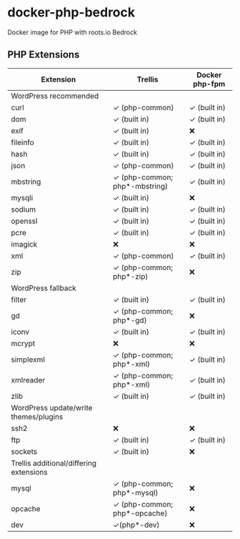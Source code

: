 # docker-php-bedrock
Docker image for PHP with roots.io Bedrock

## PHP Extensions

| Extension                               | Trellis                       | Docker php-fpm |
|-----------------------------------------|-------------------------------|----------------|
| WordPress recommended                   |                               |                |
| curl                                    | ✓ (php-common)                | ✓ (built in)   |
| dom                                     | ✓ (built in)                  | ✓ (built in)   |
| exif                                    | ✓ (built in)                  | ❌              |
| fileinfo                                | ✓ (built in)                  | ✓ (built in)   |
| hash                                    | ✓ (built in)                  | ✓ (built in)   |
| json                                    | ✓ (php-common)                | ✓ (built in)   |
| mbstring                                | ✓ (php-common; php*-mbstring) | ✓ (built in)   |
| mysqli                                  | ✓ (built in)                  | ❌              |
| sodium                                  | ✓ (built in)                  | ✓ (built in)   |
| openssl                                 | ✓ (built in)                  | ✓ (built in)   |
| pcre                                    | ✓ (built in)                  | ✓ (built in)   |
| imagick                                 | ❌                             | ❌              |
| xml                                     | ✓ (php-common)                | ✓ (built in)   |
| zip                                     | ✓ (php-common; php*-zip)      | ❌              |
| WordPress fallback                      |                               |                |
| filter                                  | ✓ (built in)                  | ✓ (built in)   |
| gd                                      | ✓ (php-common; php*-gd)       | ❌              |
| iconv                                   | ✓ (built in)                  | ✓ (built in)   |
| mcrypt                                  | ❌                             | ❌              |
| simplexml                               | ✓ (php-common; php*-xml)      | ✓ (built in)   |
| xmlreader                               | ✓ (php-common; php*-xml)      | ✓ (built in)   |
| zlib                                    | ✓ (built in)                  | ✓ (built in)   |
| WordPress update/write themes/plugins   |                               |                |
| ssh2                                    | ❌                             | ❌              |
| ftp                                     | ✓ (built in)                  | ✓ (built in)   |
| sockets                                 | ✓ (built in)                  | ❌              |
| Trellis additional/differing extensions |                               |                |
| mysql                                   | ✓ (php-common; php*-mysql)    | ❌              |
| opcache                                 | ✓ (php-common; php*-opcache)  | ❌              |
| dev                                     | ✓(php*-dev)                   | ❌              |
